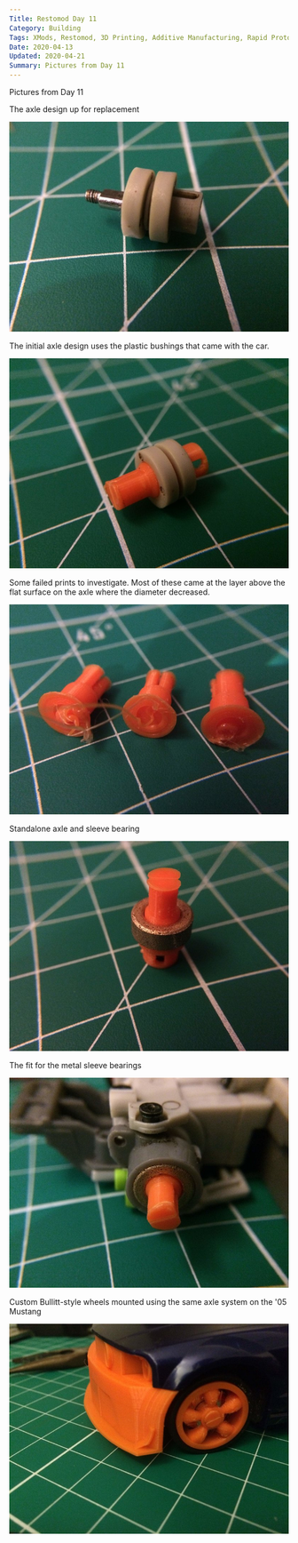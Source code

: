 ```yaml
---
Title: Restomod Day 11
Category: Building
Tags: XMods, Restomod, 3D Printing, Additive Manufacturing, Rapid Prototyping
Date: 2020-04-13
Updated: 2020-04-21
Summary: Pictures from Day 11
---
```


Pictures from Day 11

The axle design up for replacement

![Image](img/IMG_5284.jpg)

The initial axle design uses the plastic bushings that came with the car.

![Image](img/IMG_5281.jpg)

Some failed prints to investigate. Most of these came at the layer above the
flat surface on the axle where the diameter decreased.

![Image](img/IMG_5283.jpg)

Standalone axle and sleeve bearing

![Image](img/IMG_5288.jpg)

The fit for the metal sleeve bearings

![Image](img/IMG_5286.jpg)

Custom Bullitt-style wheels mounted using the same axle system on the '05 Mustang

![Image](img/IMG_5292.jpg)

